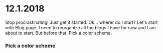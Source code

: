 # 12.1.2018

Stop procrastinating! Just get it started. Ok... wherer do I start? Let's start with Blog page. I need to reorganize all the blogs I have for now and I am about to start. But before that. Pick a color scheme.

### Pick a color scheme


